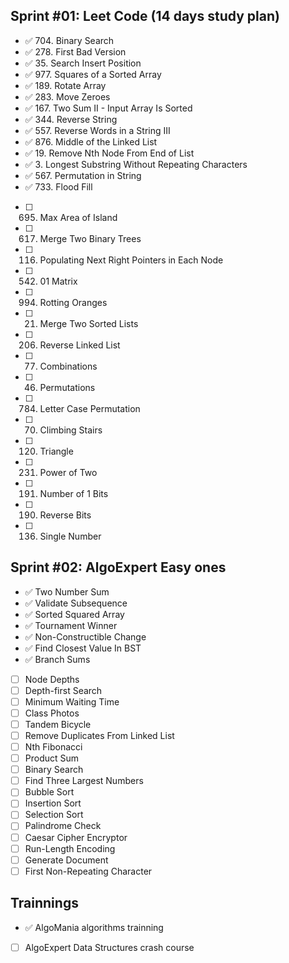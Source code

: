 ## Sprint #01: Leet Code (14 days study plan)

- ✅ 704. Binary Search
- ✅ 278. First Bad Version
- ✅ 35. Search Insert Position
- ✅ 977. Squares of a Sorted Array
- ✅ 189. Rotate Array
- ✅ 283. Move Zeroes
- ✅ 167. Two Sum II - Input Array Is Sorted
- ✅ 344. Reverse String
- ✅ 557. Reverse Words in a String III
- ✅ 876. Middle of the Linked List
- ✅ 19. Remove Nth Node From End of List
- ✅ 3. Longest Substring Without Repeating Characters
- ✅ 567. Permutation in String
- ✅ 733. Flood Fill
- [ ] 695. Max Area of Island
- [ ] 617. Merge Two Binary Trees
- [ ] 116. Populating Next Right Pointers in Each Node
- [ ] 542. 01 Matrix
- [ ] 994. Rotting Oranges
- [ ] 21. Merge Two Sorted Lists
- [ ] 206. Reverse Linked List
- [ ] 77. Combinations
- [ ] 46. Permutations
- [ ] 784. Letter Case Permutation
- [ ] 70. Climbing Stairs
- [ ] 120. Triangle
- [ ] 231. Power of Two
- [ ] 191. Number of 1 Bits
- [ ] 190. Reverse Bits
- [ ] 136. Single Number

## Sprint #02: AlgoExpert Easy ones

- ✅ Two Number Sum
- ✅ Validate Subsequence
- ✅ Sorted Squared Array
- ✅ Tournament Winner
- ✅ Non-Constructible Change
- ✅ Find Closest Value In BST
- ✅ Branch Sums
- [ ] Node Depths
- [ ] Depth-first Search
- [ ] Minimum Waiting Time
- [ ] Class Photos
- [ ] Tandem Bicycle
- [ ] Remove Duplicates From Linked List
- [ ] Nth Fibonacci
- [ ] Product Sum
- [ ] Binary Search
- [ ] Find Three Largest Numbers
- [ ] Bubble Sort
- [ ] Insertion Sort
- [ ] Selection Sort
- [ ] Palindrome Check
- [ ] Caesar Cipher Encryptor
- [ ] Run-Length Encoding
- [ ] Generate Document
- [ ] First Non-Repeating Character

## Trainnings

- ✅ AlgoMania algorithms trainning
- [ ] AlgoExpert Data Structures crash course

